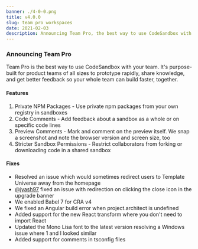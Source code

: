 ```yaml
---
banner: ./4-0-0.png
title: v4.0.0
slug: team pro workspaces
date: 2021-02-03
description: Announcing Team Pro, the best way to use CodeSandbox with your team
---
```


### Announcing Team Pro

Team Pro is the best way to use CodeSandbox with your team. It's purpose-built
for product teams of all sizes to prototype rapidly, share knowledge, and get
better feedback so your whole team can build faster, together.

#### Features

1. Private NPM Packages - Use private npm packages from your own registry in
   sandboxes
2. Code Comments - Add feedback about a sandbox as a whole or on specific code
   lines
3. Preview Comments - Mark and comment on the preview itself. We snap a
   screenshot and note the browser version and screen size, too
4. Stricter Sandbox Permissions - Restrict collaborators from forking or
   downloading code in a shared sandbox

#### Fixes

- Resolved an issue which would sometimes redirect users to Template Universe
  away from the homepage
- [@jyash97](https://github.com/codesandbox/codesandbox-client/pull/5392) fixed
  an issue with redirection on clicking the close icon in the upgrade banner
- We enabled Babel 7 for CRA v4
- We fixed an Angular build error when project.architect is undefined
- Added support for the new React transform where you don't need to import React
- Updated the Mono Lisa font to the latest version resolving a Windows issue
  where 1 and I looked similar
- Added support for comments in tsconfig files
